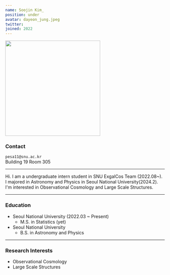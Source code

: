 ```yaml
---
name: Soojin Kim_
position: under
avatar: dayeon_jung.jpeg
twitter:
joined: 2022
---
```


<img width="300" src="{{site.baseurl}}/images/people/{{page.avatar}}" data-action="zoom">

### Contact

<i class="fa fa-envelope-o"></i>  `pesa11@snu.ac.kr`<br>
<i class="fa fa-building"></i> Building 19 Room 305 <br> 

<hr>

Hi. I am a undergraduate intern student in SNU ExgalCos Team (2022.08~). I majored in Astronomy and Physics in Seoul National University(2024.2). I'm interested in Observational Cosmology and Large Scale Structures.

<hr>

### Education

* Seoul National University (2022.03 ~ Present)
    - M.S. in Statistics (yet)
* Seoul National University 
    - B.S. in Astronomy and Physics

<hr>

### Research Interests

* Observational Cosmology
* Large Scale Structures
